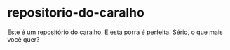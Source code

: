 # repositorio-do-caralho
Este é um repositório do caralho. E esta porra é perfeita. Sério, o que mais você quer?
